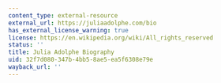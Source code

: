 ```yaml
---
content_type: external-resource
external_url: https://juliaadolphe.com/bio
has_external_license_warning: true
license: https://en.wikipedia.org/wiki/All_rights_reserved
status: ''
title: Julia Adolphe Biography
uid: 32f7d080-347b-4bb5-8ae5-ea5f6308e79e
wayback_url: ''
---
```

